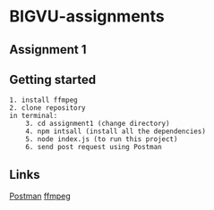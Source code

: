 # BIGVU-assignments
## Assignment 1
## Getting started
```
1. install ffmpeg
2. clone repository
in terminal:
    3. cd assignment1 (change directory)
    4. npm intsall (install all the dependencies)
    5. node index.js (to run this project)
    6. send post request using Postman
```
## Links
[Postman](https://www.toolsqa.com/postman/post-request-in-postman/)
[ffmpeg](https://www.ffmpeg.org/)
